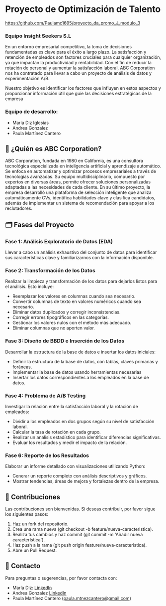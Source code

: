 # Proyecto de Optimización de Talento

https://github.com/Paulamc1695/proyecto_da_promo_J_modulo_3

### Equipo Insight Seekers S.L

En un entorno empresarial competitivo, la toma de decisiones fundamentadas es clave para el éxito a largo plazo. La satisfacción y retención de empleados son factores cruciales para cualquier organización, ya que impactan la productividad y rentabilidad. Con el fin de reducir la rotación de personal y aumentar la satisfacción laboral, ABC Corporation nos ha contratado para llevar a cabo un proyecto de análisis de datos y experimentación A/B.

Nuestro objetivo es identificar los factores que influyen en estos aspectos y proporcionar información útil que guíe las decisiones estratégicas de la empresa

### Equipo de desarrollo:

- Maria Diz Iglesias
- Andrea Gonzalez
- Paula Martínez Cantero


## 🏢 ¿Quién es ABC Corporation?

ABC Corporation, fundada en 1980 en California, es una consultora tecnológica especializada en inteligencia artificial y aprendizaje automático. Se enfoca en automatizar y optimizar procesos empresariales a través de tecnologías avanzadas. Su equipo multidisciplinario, compuesto por expertos en diversas áreas, permite ofrecer soluciones personalizadas adaptadas a las necesidades de cada cliente. En su último proyecto, la empresa desarrolló una plataforma de selección inteligente que analiza automáticamente CVs, identifica habilidades clave y clasifica candidatos, además de implementar un sistema de recomendación para apoyar a los reclutadores.

## 🗂️ Fases del Proyecto

### Fase 1: Análisis Exploratorio de Datos (EDA)

Llevar a cabo un análisis exhaustivo del conjunto de datos para identificar sus características clave y familiarizarnos con la información disponible.

### Fase 2: Transformación de los Datos

Realizar la limpieza y transformación de los datos para dejarlos listos para el análisis. Esto incluye:

- Reemplazar los valores en columnas cuando sea necesario.
- Convertir columnas de texto en valores numéricos cuando sea necesario.
- Eliminar datos duplicados y corregir inconsistencias.
- Corregir errores tipográficos en las categorías.
- Gestionar los valores nulos con el método más adecuado.
- Eliminar columnas que no aporten valor.

### Fase 3: Diseño de BBDD e Inserción de los Datos

Desarrollar la estructura de la base de datos e insertar los datos iniciales:

- Definir la estructura de la base de datos, con tablas, claves primarias y foráneas.
- Implementar la base de datos usando herramientas necesarias
- Insertar los datos correspondientes a los empleados en la base de datos.

### Fase 4: Problema de A/B Testing

Investigar la relación entre la satisfacción laboral y la rotación de empleados:

- Dividir a los empleados en dos grupos según su nivel de satisfacción laboral.
- Calcular la tasa de rotación en cada grupo.
- Realizar un análisis estadístico para identificar diferencias significativas.
- Evaluar los resultados y medir el impacto de la relación.


### Fase 6: Reporte de los Resultados

Elaborar un informe detallado con visualizaciones utilizando Python:

- Generar un reporte completo con análisis descriptivos y gráficos.
- Mostrar tendencias, áreas de mejora y fortalezas dentro de la empresa.



## 🤝 Contribuciones

Las contribuciones son bienvenidas. Si deseas contribuir, por favor sigue los siguientes pasos:

1. Haz un fork del repositorio.
2. Crea una rama nueva (git checkout -b feature/nueva-caracteristica).
3. Realiza tus cambios y haz commit (git commit -m 'Añadir nueva característica').
4. Haz push a la rama (git push origin feature/nueva-caracteristica).
5. Abre un Pull Request.

## 📧 Contacto

Para preguntas o sugerencias, por favor contacta con:

- María Diz: [LinkedIn](https://www.linkedin.com/in/maria_diz)
- Andrea Gonzalez [LinkedIn](www.linkedin.com/in/maria-andrea-gonzalezg)
- Paula Martínez Cantero (paula.mtnezcantero@gmail.com)
